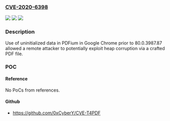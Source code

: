 ### [CVE-2020-6398](https://cve.mitre.org/cgi-bin/cvename.cgi?name=CVE-2020-6398)
![](https://img.shields.io/static/v1?label=Product&message=Chrome&color=blue)
![](https://img.shields.io/static/v1?label=Version&message=%3C%2080.0.3987.87%20&color=brighgreen)
![](https://img.shields.io/static/v1?label=Vulnerability&message=Uninitialized%20use&color=brighgreen)

### Description

Use of uninitialized data in PDFium in Google Chrome prior to 80.0.3987.87 allowed a remote attacker to potentially exploit heap corruption via a crafted PDF file.

### POC

#### Reference
No PoCs from references.

#### Github
- https://github.com/0xCyberY/CVE-T4PDF

